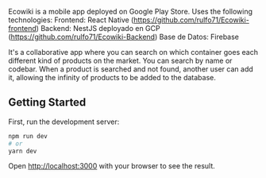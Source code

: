 Ecowiki is a mobile app deployed on Google Play Store. 
Uses the following technologies: 
Frontend: React Native (https://github.com/rulfo71/Ecowiki-frontend) 
Backend: NestJS deployado en GCP (https://github.com/rulfo71/Ecowiki-Backend)
Base de Datos: Firebase 

It's a collaborative app where you can search on which container goes each different kind of products on the market. 
You can search by name or codebar. 
When a product is searched and not found, another user can add it, allowing the infinity of products to be added to the database. 

## Getting Started

First, run the development server:

```bash
npm run dev
# or
yarn dev
```

Open [http://localhost:3000](http://localhost:3000) with your browser to see the result.
